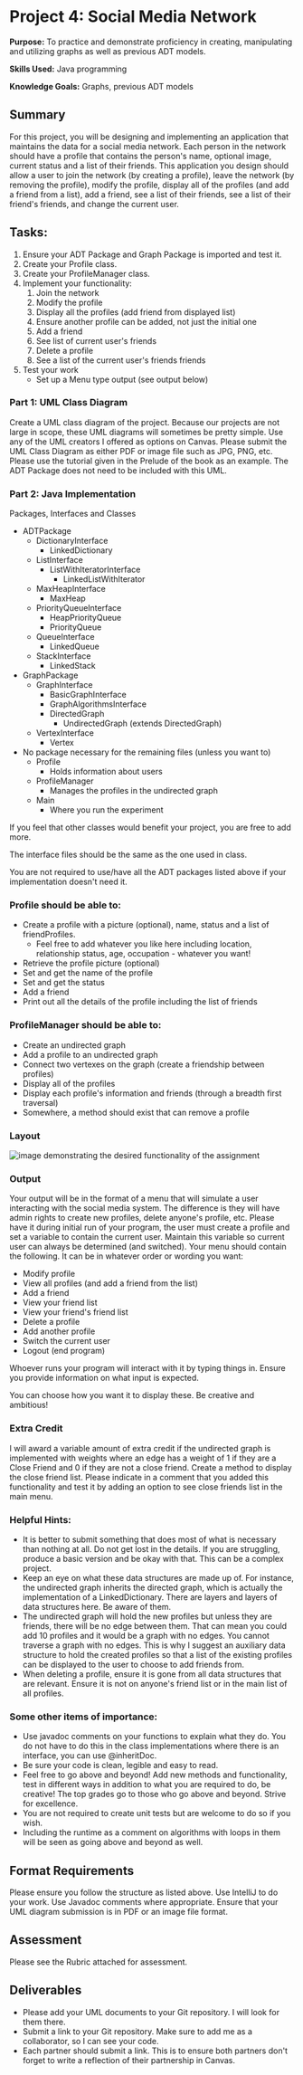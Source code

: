 # Project 4: Social Media Network
**Purpose:** To practice and demonstrate proficiency in creating, manipulating and utilizing graphs as well as previous ADT models.

**Skills Used:** Java programming

**Knowledge Goals:** Graphs, previous ADT models

## Summary
For this project, you will be designing and implementing an application that maintains the data for a social media network. Each person in the network should have a profile that contains the person's name, optional image, current status and a list of their friends. This application you design should allow a user to join the network (by creating a profile), leave the network (by removing the profile), modify the profile, display all of the profiles (and add a friend from a list), add a friend, see a list of their friends, see a list of their friend's friends, and change the current user.

## Tasks:
1. Ensure your ADT Package and Graph Package is imported and test it.
2. Create your Profile class.
3. Create your ProfileManager class.
4. Implement your functionality:
    1. Join the network
    2. Modify the profile
    3. Display all the profiles (add friend from displayed list)
    4. Ensure another profile can be added, not just the initial one
    5. Add a friend
    6. See list of current user's friends
    7. Delete a profile
    8. See a list of the current user's friends friends
5. Test your work
    * Set up a Menu type output (see output below)

### Part 1: UML Class Diagram
Create a UML class diagram of the project. Because our projects are not large in scope, these UML diagrams will sometimes be pretty simple. Use any of the UML creators I offered as options on Canvas. Please submit the UML Class Diagram as either PDF or image file such as JPG, PNG, etc. Please use the tutorial given in the Prelude of the book as an example. The ADT Package does not need to be included with this UML.

### Part 2: Java Implementation
Packages, Interfaces and Classes
* ADTPackage
    * DictionaryInterface
        * LinkedDictionary
    * ListInterface
        * ListWithIteratorInterface
            * LinkedListWithIterator
    * MaxHeapInterface
        * MaxHeap
    * PriorityQueueInterface
        * HeapPriorityQueue
        * PriorityQueue
    * QueueInterface
        * LinkedQueue
    * StackInterface
        * LinkedStack
* GraphPackage
    * GraphInterface
        * BasicGraphInterface
        * GraphAlgorithmsInterface
        * DirectedGraph
            * UndirectedGraph (extends DirectedGraph)
    * VertexInterface
        * Vertex
* No package necessary for the remaining files (unless you want to)
    * Profile
       * Holds information about users
    * ProfileManager
        * Manages the profiles in the undirected graph
    * Main
        * Where you run the experiment

If you feel that other classes would benefit your project, you are free to add more.

The interface files should be the same as the one used in class.

You are not required to use/have all the ADT packages listed above if your implementation doesn't need it.

### Profile should be able to:
* Create a profile with a picture (optional), name, status and a list of friendProfiles.
    * Feel free to add whatever you like here including location, relationship status, age, occupation - whatever you want!
* Retrieve the profile picture (optional)
* Set and get the name of the profile
* Set and get the status
* Add a friend
* Print out all the details of the profile including the list of friends

### ProfileManager should be able to:
* Create an undirected graph
* Add a profile to an undirected graph
* Connect two vertexes on the graph (create a friendship between profiles)
* Display all of the profiles
* Display each profile's information and friends (through a breadth first traversal)
* Somewhere, a method should exist that can remove a profile

### Layout
![image demonstrating the desired functionality of the assignment](../struct/img/SocialMediaLayout.JPG)

### Output
Your output will be in the format of a menu that will simulate a user interacting with the social media system. The difference is they will have admin rights to create new profiles, delete anyone's profile, etc. Please have it during initial run of your program, the user must create a profile and set a variable to contain the current user. Maintain this variable so current user can always be determined (and switched). Your menu should contain the following. It can be in whatever order or wording you want:
* Modify profile
* View all profiles (and add a friend from the list)
* Add a friend
* View your friend list
* View your friend's friend list
* Delete a profile
* Add another profile
* Switch the current user
* Logout (end program)

Whoever runs your program will interact with it by typing things in. Ensure you provide information on what input is expected.

You can choose how you want it to display these. Be creative and ambitious!

### Extra Credit

I will award a variable amount of extra credit if the undirected graph is implemented with weights where an edge has a weight of 1 if they are a Close Friend and 0 if they are not a close friend. Create a method to display the close friend list. Please indicate in a comment that you added this functionality and test it by adding an option to see close friends list in the main menu.

### Helpful Hints:
* It is better to submit something that does most of what is necessary than nothing at all. Do not get lost in the details. If you are struggling, produce a basic version and be okay with that. This can be a complex project.
* Keep an eye on what these data structures are made up of. For instance, the undirected graph inherits the directed graph, which is actually the implementation of a LinkedDictionary. There are layers and layers of data structures here. Be aware of them.
* The undirected graph will hold the new profiles but unless they are friends, there will be no edge between them. That can mean you could add 10 profiles and it would be a graph with no edges. You cannot traverse a graph with no edges. This is why I suggest an auxiliary data structure to hold the created profiles so that a list of the existing profiles can be displayed to the user to choose to add friends from.
* When deleting a profile, ensure it is gone from all data structures that are relevant. Ensure it is not on anyone's friend list or in the main list of all profiles.

### Some other items of importance:
* Use javadoc comments on your functions to explain what they do. You do not have to do this in the class implementations where there is an interface, you can use @inheritDoc.
* Be sure your code is clean, legible and easy to read.
* Feel free to go above and beyond!  Add new methods and functionality, test in different ways in addition to what you are required to do, be creative! The top grades go to those who go above and beyond. Strive for excellence.
* You are not required to create unit tests but are welcome to do so if you wish.
* Including the runtime as a comment on algorithms with loops in them will be seen as going above and beyond as well.

## Format Requirements
Please ensure you follow the structure as listed above. Use IntelliJ to do your work. Use Javadoc comments where appropriate.
Ensure that your UML diagram submission is in PDF or an image file format.

## Assessment
Please see the Rubric attached for assessment.

## Deliverables
* Please add your UML documents to your Git repository. I will look for them there.
* Submit a link to your Git repository. Make sure to add me as a collaborator, so I can see your code.
* Each partner should submit a link. This is to ensure both partners don't forget to write a reflection of their partnership in Canvas.
